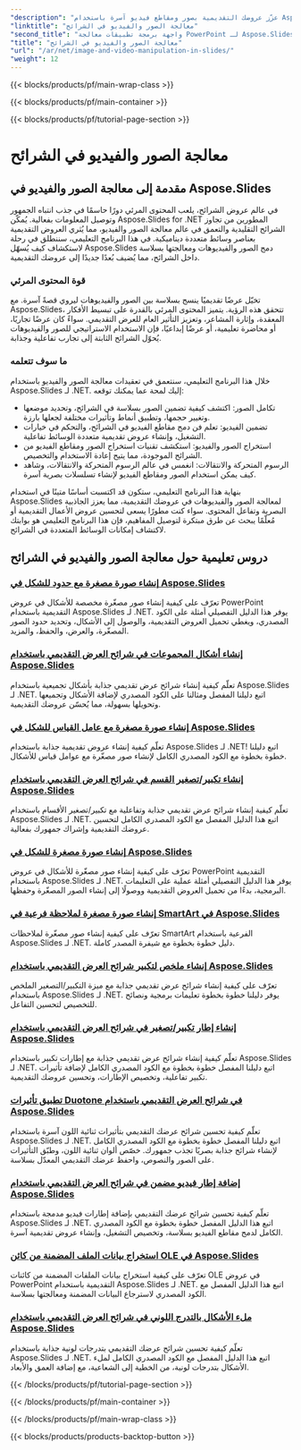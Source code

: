 ```yaml
---
"description": "عزّز عروضك التقديمية بصور ومقاطع فيديو آسرة باستخدام Aspose.Slides لـ .NET. تعلّم خطوة بخطوة كيفية معالجة الصور ومقاطع الفيديو داخل الشرائح للحصول على محتوى جذاب بصريًا."
"linktitle": "معالجة الصور والفيديو في الشرائح"
"second_title": "واجهة برمجة تطبيقات معالجة PowerPoint لـ Aspose.Slides .NET"
"title": "معالجة الصور والفيديو في الشرائح"
"url": "/ar/net/image-and-video-manipulation-in-slides/"
"weight": 12
---
```


{{< blocks/products/pf/main-wrap-class >}}

{{< blocks/products/pf/main-container >}}

{{< blocks/products/pf/tutorial-page-section >}}

# معالجة الصور والفيديو في الشرائح


## مقدمة إلى معالجة الصور والفيديو في Aspose.Slides

في عالم عروض الشرائح، يلعب المحتوى المرئي دورًا حاسمًا في جذب انتباه الجمهور وتوصيل المعلومات بفعالية. يُمكّن Aspose.Slides for .NET المطورين من تجاوز الشرائح التقليدية والتعمق في عالم معالجة الصور والفيديو، مما يُثري العروض التقديمية بعناصر وسائط متعددة ديناميكية. في هذا البرنامج التعليمي، سننطلق في رحلة لاستكشاف كيف يُسهّل Aspose.Slides دمج الصور والفيديوهات ومعالجتها بسلاسة داخل الشرائح، مما يُضيف بُعدًا جديدًا إلى عروضك التقديمية.

### قوة المحتوى المرئي

تخيّل عرضًا تقديميًا ينسج بسلاسة بين الصور والفيديوهات ليروي قصةً آسرة. مع Aspose.Slides، تتحقق هذه الرؤية. يتميز المحتوى المرئي بالقدرة على تبسيط الأفكار المعقدة، وإثارة المشاعر، وتعزيز التأثير العام للعرض التقديمي. سواءً كان عرضًا تجاريًا، أو محاضرة تعليمية، أو عرضًا إبداعيًا، فإن الاستخدام الاستراتيجي للصور والفيديوهات يُحوّل الشرائح الثابتة إلى تجارب تفاعلية وجذابة.

### ما سوف تتعلمه

خلال هذا البرنامج التعليمي، سنتعمق في تعقيدات معالجة الصور والفيديو باستخدام Aspose.Slides لـ .NET. إليك لمحة عما يمكنك توقعه:

- تكامل الصور: اكتشف كيفية تضمين الصور بسلاسة في الشرائح، وتحديد موضعها وتغيير حجمها، وتطبيق أنماط وتأثيرات مختلفة لجعلها بارزة.
- تضمين الفيديو: تعلم فن دمج مقاطع الفيديو في الشرائح، والتحكم في خيارات التشغيل، وإنشاء عروض تقديمية متعددة الوسائط تفاعلية.
- استخراج الصور والفيديو: استكشف تقنيات استخراج الصور ومقاطع الفيديو من الشرائح الموجودة، مما يتيح إعادة الاستخدام والتخصيص.
- الرسوم المتحركة والانتقالات: انغمس في عالم الرسوم المتحركة والانتقالات، وشاهد كيف يمكن استخدام الصور ومقاطع الفيديو لإنشاء تسلسلات بصرية آسرة.

بنهاية هذا البرنامج التعليمي، ستكون قد اكتسبت أساسًا متينًا في استخدام Aspose.Slides لمعالجة الصور والفيديوهات في عروضك التقديمية، مما يعزز الجاذبية البصرية وتفاعل المحتوى. سواء كنت مطورًا يسعى لتحسين عروض الأعمال التقديمية أو مُعلّمًا يبحث عن طرق مبتكرة لتوصيل المفاهيم، فإن هذا البرنامج التعليمي هو بوابتك لاكتشاف إمكانات الوسائط المتعددة في الشرائح.


## دروس تعليمية حول معالجة الصور والفيديو في الشرائح
### [إنشاء صورة مصغرة مع حدود للشكل في Aspose.Slides](./creating-thumbnail-bounds-shape/)
تعرّف على كيفية إنشاء صور مصغّرة مخصصة للأشكال في عروض PowerPoint التقديمية باستخدام Aspose.Slides لـ .NET. يوفر هذا الدليل التفصيلي أمثلة على الكود المصدري، ويغطي تحميل العروض التقديمية، والوصول إلى الأشكال، وتحديد حدود الصور المصغّرة، والعرض، والحفظ، والمزيد.
### [إنشاء أشكال المجموعات في شرائح العرض التقديمي باستخدام Aspose.Slides](./creating-group-shapes/)
تعلّم كيفية إنشاء شرائح عرض تقديمي جذابة بأشكال تجميعية باستخدام Aspose.Slides لـ .NET. اتبع دليلنا المفصل ومثالنا على الكود المصدري لإضافة الأشكال وتجميعها وتحويلها بسهولة، مما يُحسّن عروضك التقديمية.
### [إنشاء صورة مصغرة مع عامل القياس للشكل في Aspose.Slides](./creating-thumbnail-scaling-factor-shape/)
تعلّم كيفية إنشاء عروض تقديمية جذابة باستخدام Aspose.Slides لـ .NET! اتبع دليلنا خطوة بخطوة مع الكود المصدري الكامل لإنشاء صور مصغّرة مع عوامل قياس للأشكال.
### [إنشاء تكبير/تصغير القسم في شرائح العرض التقديمي باستخدام Aspose.Slides](./creating-section-zoom/)
تعلّم كيفية إنشاء شرائح عرض تقديمي جذابة وتفاعلية مع تكبير/تصغير الأقسام باستخدام Aspose.Slides لـ .NET. اتبع هذا الدليل المفصل مع الكود المصدري الكامل لتحسين عروضك التقديمية وإشراك جمهورك بفعالية.
### [إنشاء صورة مصغرة للشكل في Aspose.Slides](./creating-thumbnail-shape/)
تعرّف على كيفية إنشاء صور مصغّرة للأشكال في عروض PowerPoint التقديمية باستخدام Aspose.Slides لـ .NET. يوفر هذا الدليل التفصيلي أمثلة عملية على التعليمات البرمجية، بدءًا من تحميل العروض التقديمية ووصولًا إلى إنشاء الصور المصغّرة وحفظها.
### [إنشاء صورة مصغرة لملاحظة فرعية في SmartArt في Aspose.Slides](./creating-thumbnail-smartart-child-note/)
تعرّف على كيفية إنشاء صور مصغّرة لملاحظات SmartArt الفرعية باستخدام Aspose.Slides لـ .NET. دليل خطوة بخطوة مع شيفرة المصدر كاملة.
### [إنشاء ملخص لتكبير شرائح العرض التقديمي باستخدام Aspose.Slides](./creating-summary-zoom/)
تعرّف على كيفية إنشاء شرائح عرض تقديمي جذابة مع ميزة التكبير/التصغير الملخص باستخدام Aspose.Slides لـ .NET. يوفر دليلنا خطوة بخطوة تعليمات برمجية ونصائح للتخصيص لتحسين التفاعل.
### [إنشاء إطار تكبير/تصغير في شرائح العرض التقديمي باستخدام Aspose.Slides](./creating-zoom-frame/)
تعلّم كيفية إنشاء شرائح عرض تقديمي جذابة مع إطارات تكبير باستخدام Aspose.Slides لـ .NET. اتبع دليلنا المفصل خطوة بخطوة مع الكود المصدري الكامل لإضافة تأثيرات تكبير تفاعلية، وتخصيص الإطارات، وتحسين عروضك التقديمية.
### [تطبيق تأثيرات Duotone في شرائح العرض التقديمي باستخدام Aspose.Slides](./applying-duotone-effects/)
تعلّم كيفية تحسين شرائح عرضك التقديمي بتأثيرات ثنائية اللون آسرة باستخدام Aspose.Slides لـ .NET. اتبع دليلنا المفصل خطوة بخطوة مع الكود المصدري الكامل لإنشاء شرائح جذابة بصريًا تجذب جمهورك. خصّص ألوان ثنائية اللون، وطبّق التأثيرات على الصور والنصوص، واحفظ عرضك التقديمي المعدّل بسلاسة.
### [إضافة إطار فيديو مضمن في شرائح العرض التقديمي باستخدام Aspose.Slides](./adding-embedded-video-frame/)
تعلّم كيفية تحسين شرائح عرضك التقديمي بإضافة إطارات فيديو مدمجة باستخدام Aspose.Slides لـ .NET. اتبع هذا الدليل المفصل خطوة بخطوة مع الكود المصدري الكامل لدمج مقاطع الفيديو بسلاسة، وتخصيص التشغيل، وإنشاء عروض تقديمية آسرة.
### [استخراج بيانات الملف المضمنة من كائن OLE في Aspose.Slides](./extracting-embedded-file-data-ole-object/)
تعرّف على كيفية استخراج بيانات الملفات المضمنة من كائنات OLE في عروض PowerPoint التقديمية باستخدام Aspose.Slides لـ .NET. اتبع هذا الدليل المفصل مع الكود المصدري لاسترجاع البيانات المضمنة ومعالجتها بسلاسة.
### [ملء الأشكال بالتدرج اللوني في شرائح العرض التقديمي باستخدام Aspose.Slides](./filling-shapes-gradient/)
تعلّم كيفية تحسين شرائح عرضك التقديمي بتدرجات لونية جذابة باستخدام Aspose.Slides لـ .NET. اتبع هذا الدليل المفصل مع الكود المصدري الكامل لملء الأشكال بتدرجات لونية، من الخطية إلى الشعاعية، مع إضافة العمق والأبعاد.

{{< /blocks/products/pf/tutorial-page-section >}}

{{< /blocks/products/pf/main-container >}}

{{< /blocks/products/pf/main-wrap-class >}}

{{< blocks/products/products-backtop-button >}}